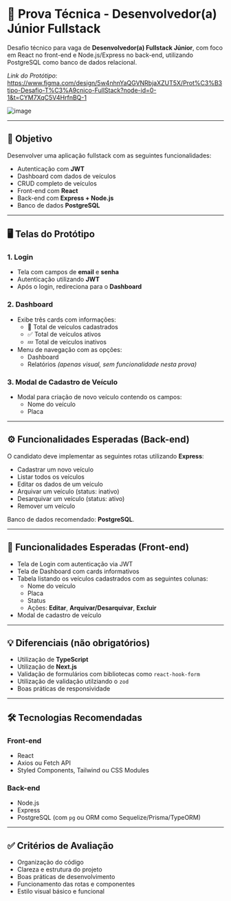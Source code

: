 # 🚗 Prova Técnica - Desenvolvedor(a) Júnior Fullstack

Desafio técnico para vaga de **Desenvolvedor(a) Fullstack Júnior**, com foco em React no front-end e Node.js/Express no back-end, utilizando PostgreSQL como banco de dados relacional.

*Link do Protótipo*: https://www.figma.com/design/5w4nhnYaQGVNRbjaXZUT5X/Prot%C3%B3tipo-Desafio-T%C3%A9cnico-FullStack?node-id=0-1&t=CYM7XqC5V4HrfnBQ-1

![image](https://github.com/user-attachments/assets/4400622f-bbc8-48a0-b669-29d2b9588c4e)

---

## 📌 Objetivo

Desenvolver uma aplicação fullstack com as seguintes funcionalidades:

- Autenticação com **JWT**
- Dashboard com dados de veículos
- CRUD completo de veículos
- Front-end com **React**
- Back-end com **Express + Node.js**
- Banco de dados **PostgreSQL**

---

## 🖥️ Telas do Protótipo

### 1. Login

- Tela com campos de **email** e **senha**
- Autenticação utilizando **JWT**
- Após o login, redireciona para o **Dashboard**

### 2. Dashboard

- Exibe três cards com informações:
  - 🚗 Total de veículos cadastrados
  - ✅ Total de veículos ativos
  - 💤 Total de veículos inativos
- Menu de navegação com as opções:
  - Dashboard
  - Relatórios *(apenas visual, sem funcionalidade nesta prova)*

### 3. Modal de Cadastro de Veículo

- Modal para criação de novo veículo contendo os campos:
  - Nome do veículo
  - Placa

---

## ⚙️ Funcionalidades Esperadas (Back-end)

O candidato deve implementar as seguintes rotas utilizando **Express**:

- Cadastrar um novo veículo
- Listar todos os veículos
- Editar os dados de um veículo
- Arquivar um veículo (status: inativo)
- Desarquivar um veículo (status: ativo)
- Remover um veículo

Banco de dados recomendado: **PostgreSQL**.

---

## 🎨 Funcionalidades Esperadas (Front-end)

- Tela de Login com autenticação via JWT
- Tela de Dashboard com cards informativos
- Tabela listando os veículos cadastrados com as seguintes colunas:
  - Nome do veículo
  - Placa
  - Status
  - Ações: **Editar**, **Arquivar/Desarquivar**, **Excluir**
- Modal de cadastro de veículo

---

## 💡 Diferenciais (não obrigatórios)

- Utilização de **TypeScript**
- Utilização de **Next.js**
- Validação de formulários com bibliotecas como `react-hook-form`
- Utilização de validação utilziando o `zod`
- Boas práticas de responsividade

---

## 🛠️ Tecnologias Recomendadas

### Front-end
- React
- Axios ou Fetch API
- Styled Components, Tailwind ou CSS Modules

### Back-end
- Node.js
- Express
- PostgreSQL (com `pg` ou ORM como Sequelize/Prisma/TypeORM)

---

## ✅ Critérios de Avaliação

- Organização do código
- Clareza e estrutura do projeto
- Boas práticas de desenvolvimento
- Funcionamento das rotas e componentes
- Estilo visual básico e funcional
